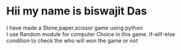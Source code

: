 <h1>Hii my name is biswajit Das</h1>
<p>I have made a Stone,paper,scissor game using python<br>
  I use Random module for computer Choice in this game.
  if-elif-else condition to check the who will won the game or not
</p>
